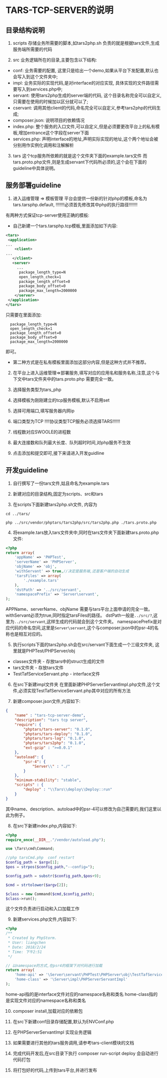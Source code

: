 
# TARS-TCP-SERVER的说明

## 目录结构说明

1. scripts
存储业务所需要的脚本,如tars2php.sh 负责的就是根据tars文件,生成服务端所需要的代码


2. src 
业务逻辑所在的目录,主要包含以下结构:
- conf: 业务需要的配置, 这里只是给出一个demo,如果从平台下发配置,默认也会写入到这个文件夹中;
- impl: 业务实际的实现代码,是对interface的对应实现, 具体实现的文件路径需要写入到services.php中;
- servant: 使用tars2php生成的server端的代码, 这个目录名称完全可以自定义,只需要在使用的时候加以区分就可以了; 
- cservant: 调用其他client的代码,命名完全可以自定义,参考tars2php的代码生成;
- composer.json: 说明项目的依赖情况
- index.php: 整个服务的入口文件,可以自定义,但是必须要更改平台上的私有模板,增加entrance这个字段在server下面
- services.php: 声明interface的地址,声明实际实现的地址,这个两个地址会被分别用作实例化调用和注解解析

3. tars
这个tcp服务所依赖的就是这个文件夹下面的example.tars文件 
而tars.proto.php文件,则是生成servant下代码所必须的,这个会在下面的guideline中具体说明。

## 服务部署guideline

1. 进入运维管理 => 模板管理
平台会提供一份新的针对php的模板,命名为tars.tarsphp.default, !!!!!!!必须首先修改其中php的执行路径!!!!!!!

  有两种方式保证tcp-server使用正确的模板:
  - 自己新建一个tars.tarsphp.tcp模板,里面添加如下内容:
  ```xml
  <tars>
   <application>
  ...
      <client>
  ...
     </client>
     <server>
       ...
        package_length_type=N
        open_length_check=1
        package_length_offset=0
        package_body_offset=0
        package_max_length=2000000
      </server>
   </application>
  </tars>
  ```
  只需要在<server>里面添加:
  ```
    package_length_type=N
    open_length_check=1
    package_length_offset=0
    package_body_offset=0
    package_max_length=2000000
  ```
  即可。
  - 第二种方式是在私有模板里面添加这部分内容,但是这种方式并不推荐。


2. 在平台上进入运维管理=>部署服务,填写对应的应用名和服务名称,注意,这个与下文中tars文件夹中的tars.proto.php
需要完全一致。

3. 选择服务类型为tars_php

4. 选择模板为刚刚建立的tcp服务模板,默认不启用set

5. 选择可用端口,填写服务器内网ip

6. 端口类型为TCP
!!!!协议类型TCP服务必须选择TARS!!!!!!

7. 线程数对应SWOOLE的进程数

8. 最大连接数和队列最大长度、队列超时时间,对php服务不生效

9. 点击添加和提交即可,接下来请进入开发guidline

## 开发guideline


1. 自行撰写了一份tars文件,姑且命名为example.tars

2. 新建对应的目录结构,固定为scripts、src和tars

3. 在scripts下面新建tars2php.sh文件, 内容为
```
cd ../tars/

php ../src/vendor/phptars/tars2php/src/tars2php.php ./tars.proto.php
```

4. 将example.tars放入tars文件夹中,同时在tars文件夹下面新建tars.proto.php文件:
```php
<?php
return array(
    'appName' => 'PHPTest',
    'serverName' => 'PHPServer',
    'objName' => 'obj',
    'withServant' => true,//决定是服务端,还是客户端的自动生成
    'tarsFiles' => array(
        './example.tars'
    ),
    'dstPath' => '../src/servant',
    'namespacePrefix' => 'Server\servant',
);
```

APPName、serverName、objName 需要与tars平台上面申请的完全一致。withServant必须为true,同时指定tarsFiles的路径。
dstPath一般是`../src/?`,这里为`../src/servant`,这样生成的代码就会到这个文件夹。
namespacePrefix是对应代码的命名空间,这里是`Server\servant`,这个与composer.json中的psr-4的名称也是相互对应的。

5. 执行scripts下面的tars2php.sh会在src/servant下面生成一个三级文件夹,
这里就是PHPTest/PHPServer/obj 
* classes文件夹 - 存放tars中的struct生成的文件
* tars文件夹 - 存放tars文件
* TestTafServiceServant.php - interface文件


6. 在src下新建impl文件夹
在里面新建PHPServerServantImpl.php文件,这个文件,必须实现TestTafServiceServant.php其中对应的所有方法


7. 新建composer.json文件,内容如下:
```json
{
    "name" : "tars-tcp-server-demo",
    "description": "tars tcp server",
    "require": {
        "phptars/tars-server": "0.1.0",
        "phptars/tars-deploy": "0.1.0",
        "phptars/tars-log": "0.1.0",
        "phptars/tars2php": "0.1.0",
        "ext-gzip" : ">=0.0.1"
    },
    "autoload": {
        "psr-4": {
            "Server\\" : "./"
        }
    },
    "minimum-stability": "stable",
    "scripts" : {
        "deploy" : "\\Tars\\deploy\\Deploy::run"
    }
}
```
其中name、description、autoload中的psr-4可以修改为自己需要的,我们这里以此为例子。

8. 在src下新建index.php,内容如下:
```php
<?php
require_once(__DIR__."/vendor/autoload.php");

use \Tars\cmd\Command;

//php tarsCmd.php  conf restart
$config_path = $argv[1];
$pos = strpos($config_path,"--config=");

$config_path = substr($config_path,$pos+9);

$cmd = strtolower($argv[2]);

$class = new Command($cmd,$config_path);
$class->run();

```
这个文件负责进行启动和入口加载工作

9. 新建services.php文件,内容如下:
```php
<?php
/**
 * Created by PhpStorm.
 * User: liangchen
 * Date: 2018/2/24
 * Time: 下午2:51
 */

// 以namespace的方式,在psr4的框架下对代码进行加载
return array(
    'home-api' => '\Server\servant\PHPTest\PHPServer\obj\TestTafServiceServant',
    'home-class' => '\Server\impl\PHPServerServantImpl'
);
```
home-api指的是interface文件对应的namespace名称和类名
home-class指的是实现文件对应的namespace名称和类名

10. composer install,加载对应的依赖包

11. 在src下新建conf目录存储配置,默认为ENVConf.php

12. 在PHPServerServantImpl 实现业务逻辑

13. 如果需要进行其他的tars服务调用,请参考tars-client模块的文档

14. 完成代码开发后,在src目录下执行 composer run-script deploy 会自动进行代码打包

15. 将打包好的代码,上传到tars平台,并进行发布